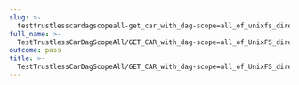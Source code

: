 ```yaml
---
slug: >-
  testtrustlesscardagscopeall-get_car_with_dag-scope=all_of_unixfs_directory_with_multiple_files_(format=car)-header_x-content-type-options
full_name: >-
  TestTrustlessCarDagScopeAll/GET_CAR_with_dag-scope=all_of_UnixFS_directory_with_multiple_files_(format=car)/Header_X-Content-Type-Options
outcome: pass
title: >-
  TestTrustlessCarDagScopeAll/GET_CAR_with_dag-scope=all_of_UnixFS_directory_with_multiple_files_(format=car)/Header_X-Content-Type-Options
---
```


